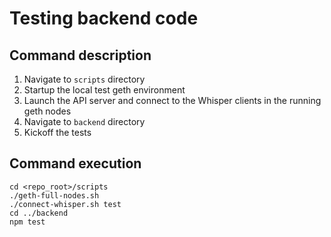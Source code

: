 # Testing backend code

## Command description
1. Navigate to `scripts` directory
2. Startup the local test geth environment
3. Launch the API server and connect to the Whisper clients in the running geth nodes
4. Navigate to `backend` directory
5. Kickoff the tests

## Command execution
```
cd <repo_root>/scripts
./geth-full-nodes.sh
./connect-whisper.sh test
cd ../backend
npm test
```
